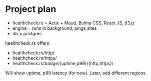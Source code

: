 # Project plan
- healthcheck.rs = Actix + Maud, Bulma CSS, React JS, d3.js
- engine = runs in background, pings sites
- db = postgres

healthcheck.rs offers
- healthcheck.rs/http/<YOURSITE>
- healthcheck.rs/https/<YOURSITE>
- healthcheck.rs/badge/{uptime,p99}/{http,https}/<YOURSITE>

Will show uptime, p99 latency (for now). Later, add different regions.
